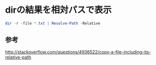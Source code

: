 ﻿# dirの結果を相対パスで表示

```powershell
dir -r -file *.txt | Resolve-Path -Relative
```

## 参考
http://stackoverflow.com/questions/4936522/copy-a-file-including-its-relative-path
